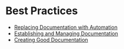 # Best Practices

- [Replacing Documentation with Automation](automation.md)
- [Establishing and Managing Documentation](establish-and-manage.md)
- [Creating Good Documentation](good-documentation.md)
